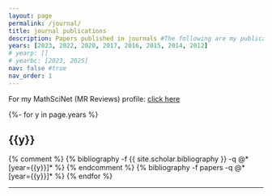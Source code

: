 ```yaml
---
layout: page
permalink: /journal/
title: journal publications
description: Papers published in journals #The following are my publications and preprints
years: [2023, 2022, 2020, 2017, 2016, 2015, 2014, 2012]
# yearp: []
# yearbc: [2023, 2025]
nav: false #true
nav_order: 1
---
```

For my MathSciNet (MR Reviews) profile: [click here](https://mathscinet.ams.org/mathscinet/author?authorId=1016163)

<!-- ------------------------------------------------------------------------------------------------------------------- -->
<!-- ## Journal Publications -->
<!-- _pages/publications.md -->
<div class="publications">

{%- for y in page.years %}
  <h2 class="year">{{y}}</h2>
  {% comment %}
  {% bibliography -f {{ site.scholar.bibliography }} -q @*[year={{y}}]* %}
  {% endcomment %}
  {% bibliography -f papers -q @*[year={{y}}]* %}
{% endfor %}

</div>

-------------------------------------------------------------------------------------------------------------------
